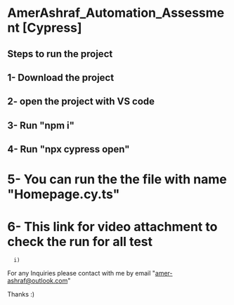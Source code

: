 # AmerAshraf_Automation_Assessment [Cypress]

## Steps to run the project

## 1- Download the project

## 2- open the project with VS code

## 3- Run "npm i"

## 4- Run "npx cypress open"

#  5- You can run the the file with name "Homepage.cy.ts"
      
# 6- This link for video attachment to check the run for all test  
      i) 
      
For any Inquiries please contact with me by email "amer-ashraf@outlook.com"

Thanks :)
